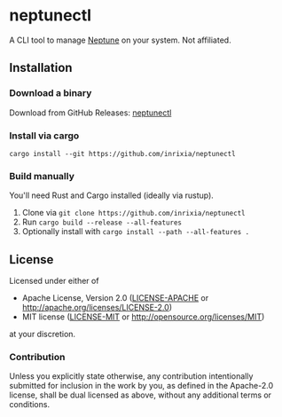 # neptunectl

A CLI tool to manage [Neptune](https://github.com/uwu/neptune) on your system. Not affiliated.

## Installation

### Download a binary

Download from GitHub Releases: [neptunectl](https://github.com/inrixia/neptunectl/releases/)

### Install via cargo

`cargo install --git https://github.com/inrixia/neptunectl`

### Build manually

You'll need Rust and Cargo installed (ideally via rustup).

1. Clone via `git clone https://github.com/inrixia/neptunectl`
2. Run `cargo build --release --all-features`
3. Optionally install with `cargo install --path --all-features .`

## License

Licensed under either of

- Apache License, Version 2.0 ([LICENSE-APACHE](LICENSE/LICENSE-APACHE) or http://apache.org/licenses/LICENSE-2.0)
- MIT license ([LICENSE-MIT](LICENSE/LICENSE-MIT) or http://opensource.org/licenses/MIT)

at your discretion.

### Contribution

Unless you explicitly state otherwise, any contribution intentionally submitted
for inclusion in the work by you, as defined in the Apache-2.0 license, shall
be dual licensed as above, without any additional terms or conditions.
